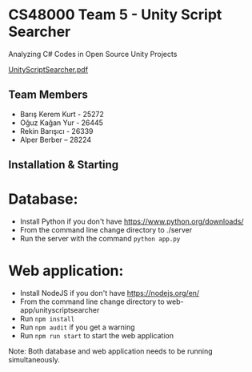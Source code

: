 # CS48000 Team 5 - Unity Script Searcher
Analyzing C# Codes in Open Source Unity Projects

[UnityScriptSearcher.pdf](https://github.com/oguzkaganyur/cs48000team5/files/9221391/UnityScriptSearcher.pdf)

## Team Members
* Barış Kerem Kurt - 25272
* Oğuz Kağan Yur - 26445
* Rekin Barışıcı - 26339
* Alper Berber – 28224

## Installation & Starting

# Database:
* Install Python if you don't have https://www.python.org/downloads/
* From the command line change directory to ./server
* Run the server with the command `python app.py`

# Web application:
* Install NodeJS if you don't have https://nodejs.org/en/ 
* From the command line change directory to web-app/unityscriptsearcher
* Run `npm install`
* Run `npm audit` if you get a warning
* Run `npm run start` to start the web application

Note: Both database and web application needs to be running simultaneously.

